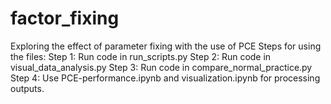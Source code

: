 # factor_fixing
Exploring the effect of parameter fixing with the use of PCE
Steps for using the files:
Step 1: Run code in run_scripts.py
Step 2: Run code in visual_data_analysis.py
Step 3: Run code in compare_normal_practice.py
Step 4: Use PCE-performance.ipynb and visualization.ipynb for processing outputs.